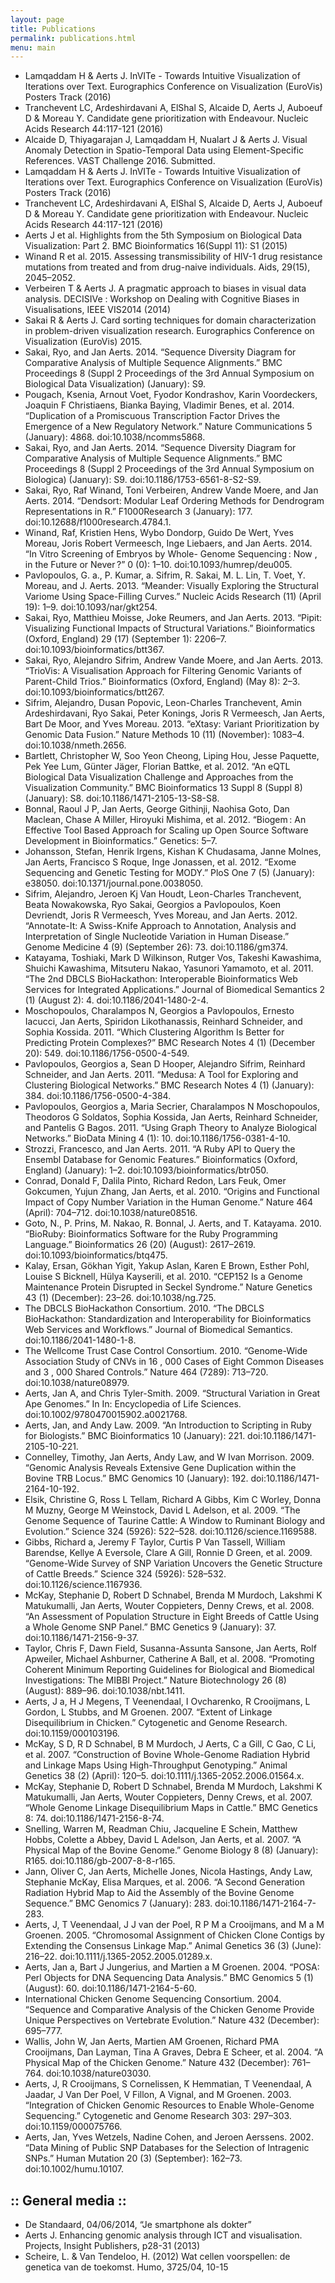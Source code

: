 ```yaml
---
layout: page
title: Publications
permalink: publications.html
menu: main
---
```

* Lamqaddam H & Aerts J. InVITe - Towards Intuitive Visualization of Iterations over Text. Eurographics Conference on Visualization (EuroVis) Posters Track (2016)
* Tranchevent LC, Ardeshirdavani A, ElShal S, Alcaide D, Aerts J, Auboeuf D & Moreau Y. Candidate gene prioritization with Endeavour. Nucleic Acids Research 44:117-121 (2016)
* Alcaide D, Thiyagarajan J, Lamqaddam H, Nualart J & Aerts J. Visual Anomaly Detection in Spatio-Temporal Data using Element-Specific References. VAST Challenge 2016. Submitted.
* Lamqaddam H & Aerts J. InVITe - Towards Intuitive Visualization of Iterations over Text. Eurographics Conference on Visualization (EuroVis) Posters Track (2016)
* Tranchevent LC, Ardeshirdavani A, ElShal S, Alcaide D, Aerts J, Auboeuf D & Moreau Y. Candidate gene prioritization with Endeavour. Nucleic Acids Research 44:117-121 (2016)
* Aerts J et al. Highlights from the 5th Symposium on Biological Data Visualization: Part 2. BMC Bioinformatics 16(Suppl 11): S1 (2015)
* Winand R et al. 2015. Assessing transmissibility of HIV-1 drug resistance mutations from treated and from drug-naive individuals. Aids, 29(15), 2045–2052.
* Verbeiren T & Aerts J. A pragmatic approach to biases in visual data analysis. DECISIVe : Workshop on Dealing with Cognitive Biases in Visualisations, IEEE VIS2014 (2014)
* Sakai R & Aerts J. Card sorting techniques for domain characterization in problem-driven visualization research. Eurographics Conference on Visualization (EuroVis) 2015.
* Sakai, Ryo, and Jan Aerts. 2014. “Sequence Diversity Diagram for Comparative Analysis of Multiple Sequence Alignments.” BMC Proceedings 8 (Suppl 2 Proceedings of the 3rd Annual Symposium on Biological Data Visualization) (January): S9.
* Pougach, Ksenia, Arnout Voet, Fyodor Kondrashov, Karin Voordeckers, Joaquin F Christiaens, Bianka Baying, Vladimir Benes, et al. 2014. “Duplication of a Promiscuous Transcription Factor Drives the Emergence of a New Regulatory Network.” Nature Communications 5 (January): 4868. doi:10.1038/ncomms5868.
* Sakai, Ryo, and Jan Aerts. 2014. “Sequence Diversity Diagram for Comparative Analysis of Multiple Sequence Alignments.” BMC Proceedings 8 (Suppl 2 Proceedings of the 3rd Annual Symposium on Biologica) (January): S9. doi:10.1186/1753-6561-8-S2-S9.
* Sakai, Ryo, Raf Winand, Toni Verbeiren, Andrew Vande Moere, and Jan Aerts. 2014. “Dendsort: Modular Leaf Ordering Methods for Dendrogram Representations in R.” F1000Research 3 (January): 177. doi:10.12688/f1000research.4784.1.
* Winand, Raf, Kristien Hens, Wybo Dondorp, Guido De Wert, Yves Moreau, Joris Robert Vermeesch, Inge Liebaers, and Jan Aerts. 2014. “In Vitro Screening of Embryos by Whole- Genome Sequencing : Now , in the Future or Never ?” 0 (0): 1–10. doi:10.1093/humrep/deu005.
* Pavlopoulos, G. a., P. Kumar, a. Sifrim, R. Sakai, M. L. Lin, T. Voet, Y. Moreau, and J. Aerts. 2013. “Meander: Visually Exploring the Structural Variome Using Space-Filling Curves.” Nucleic Acids Research (11) (April 19): 1–9. doi:10.1093/nar/gkt254.
* Sakai, Ryo, Matthieu Moisse, Joke Reumers, and Jan Aerts. 2013. “Pipit: Visualizing Functional Impacts of Structural Variations.” Bioinformatics (Oxford, England) 29 (17) (September 1): 2206–7. doi:10.1093/bioinformatics/btt367.
* Sakai, Ryo, Alejandro Sifrim, Andrew Vande Moere, and Jan Aerts. 2013. “TrioVis: A Visualisation Approach for Filtering Genomic Variants of Parent-Child Trios.” Bioinformatics (Oxford, England) (May 8): 2–3. doi:10.1093/bioinformatics/btt267.
* Sifrim, Alejandro, Dusan Popovic, Leon-Charles Tranchevent, Amin Ardeshirdavani, Ryo Sakai, Peter Konings, Joris R Vermeesch, Jan Aerts, Bart De Moor, and Yves Moreau. 2013. “eXtasy: Variant Prioritization by Genomic Data Fusion.” Nature Methods 10 (11) (November): 1083–4. doi:10.1038/nmeth.2656.
* Bartlett, Christopher W, Soo Yeon Cheong, Liping Hou, Jesse Paquette, Pek Yee Lum, Günter Jäger, Florian Battke, et al. 2012. “An eQTL Biological Data Visualization Challenge and Approaches from the Visualization Community.” BMC Bioinformatics 13 Suppl 8 (Suppl 8) (January): S8. doi:10.1186/1471-2105-13-S8-S8.
* Bonnal, Raoul J P, Jan Aerts, George Githinji, Naohisa Goto, Dan Maclean, Chase A Miller, Hiroyuki Mishima, et al. 2012. “Biogem : An Effective Tool Based Approach for Scaling up Open Source Software Development in Bioinformatics.” Genetics: 5–7.
* Johansson, Stefan, Henrik Irgens, Kishan K Chudasama, Janne Molnes, Jan Aerts, Francisco S Roque, Inge Jonassen, et al. 2012. “Exome Sequencing and Genetic Testing for MODY.” PloS One 7 (5) (January): e38050. doi:10.1371/journal.pone.0038050.
* Sifrim, Alejandro, Jeroen Kj Van Houdt, Leon-Charles Tranchevent, Beata Nowakowska, Ryo Sakai, Georgios a Pavlopoulos, Koen Devriendt, Joris R Vermeesch, Yves Moreau, and Jan Aerts. 2012. “Annotate-It: A Swiss-Knife Approach to Annotation, Analysis and Interpretation of Single Nucleotide Variation in Human Disease.” Genome Medicine 4 (9) (September 26): 73. doi:10.1186/gm374.
* Katayama, Toshiaki, Mark D Wilkinson, Rutger Vos, Takeshi Kawashima, Shuichi Kawashima, Mitsuteru Nakao, Yasunori Yamamoto, et al. 2011. “The 2nd DBCLS BioHackathon: Interoperable Bioinformatics Web Services for Integrated Applications.” Journal of Biomedical Semantics 2 (1) (August 2): 4. doi:10.1186/2041-1480-2-4.
* Moschopoulos, Charalampos N, Georgios a Pavlopoulos, Ernesto Iacucci, Jan Aerts, Spiridon Likothanassis, Reinhard Schneider, and Sophia Kossida. 2011. “Which Clustering Algorithm Is Better for Predicting Protein Complexes?” BMC Research Notes 4 (1) (December 20): 549. doi:10.1186/1756-0500-4-549.
* Pavlopoulos, Georgios a, Sean D Hooper, Alejandro Sifrim, Reinhard Schneider, and Jan Aerts. 2011. “Medusa: A Tool for Exploring and Clustering Biological Networks.” BMC Research Notes 4 (1) (January): 384. doi:10.1186/1756-0500-4-384.
* Pavlopoulos, Georgios a, Maria Secrier, Charalampos N Moschopoulos, Theodoros G Soldatos, Sophia Kossida, Jan Aerts, Reinhard Schneider, and Pantelis G Bagos. 2011. “Using Graph Theory to Analyze Biological Networks.” BioData Mining 4 (1): 10. doi:10.1186/1756-0381-4-10.
* Strozzi, Francesco, and Jan Aerts. 2011. “A Ruby API to Query the Ensembl Database for Genomic Features.” Bioinformatics (Oxford, England) (January): 1–2. doi:10.1093/bioinformatics/btr050.
* Conrad, Donald F, Dalila Pinto, Richard Redon, Lars Feuk, Omer Gokcumen, Yujun Zhang, Jan Aerts, et al. 2010. “Origins and Functional Impact of Copy Number Variation in the Human Genome.” Nature 464 (April): 704–712. doi:10.1038/nature08516.
* Goto, N., P. Prins, M. Nakao, R. Bonnal, J. Aerts, and T. Katayama. 2010. “BioRuby: Bioinformatics Software for the Ruby Programming Language.” Bioinformatics 26 (20) (August): 2617–2619. doi:10.1093/bioinformatics/btq475.
* Kalay, Ersan, Gökhan Yigit, Yakup Aslan, Karen E Brown, Esther Pohl, Louise S Bicknell, Hülya Kayserili, et al. 2010. “CEP152 Is a Genome Maintenance Protein Disrupted in Seckel Syndrome.” Nature Genetics 43 (1) (December): 23–26. doi:10.1038/ng.725.
* The DBCLS BioHackathon Consortium. 2010. “The DBCLS BioHackathon: Standardization and Interoperability for Bioinformatics Web Services and Workflows.” Journal of Biomedical Semantics. doi:10.1186/2041-1480-1-8.
* The Wellcome Trust Case Control Consortium. 2010. “Genome-Wide Association Study of CNVs in 16 , 000 Cases of Eight Common Diseases and 3 , 000 Shared Controls.” Nature 464 (7289): 713–720. doi:10.1038/nature08979.
* Aerts, Jan A, and Chris Tyler-Smith. 2009. “Structural Variation in Great Ape Genomes.” In In: Encyclopedia of Life Sciences. doi:10.1002/9780470015902.a0021768.
* Aerts, Jan, and Andy Law. 2009. “An Introduction to Scripting in Ruby for Biologists.” BMC Bioinformatics 10 (January): 221. doi:10.1186/1471-2105-10-221.
* Connelley, Timothy, Jan Aerts, Andy Law, and W Ivan Morrison. 2009. “Genomic Analysis Reveals Extensive Gene Duplication within the Bovine TRB Locus.” BMC Genomics 10 (January): 192. doi:10.1186/1471-2164-10-192.
* Elsik, Christine G, Ross L Tellam, Richard A Gibbs, Kim C Worley, Donna M Muzny, George M Weinstock, David L Adelson, et al. 2009. “The Genome Sequence of Taurine Cattle: A Window to Ruminant Biology and Evolution.” Science 324 (5926): 522–528. doi:10.1126/science.1169588.
* Gibbs, Richard a, Jeremy F Taylor, Curtis P Van Tassell, William Barendse, Kellye A Eversole, Clare A Gill, Ronnie D Green, et al. 2009. “Genome-Wide Survey of SNP Variation Uncovers the Genetic Structure of Cattle Breeds.” Science 324 (5926): 528–532. doi:10.1126/science.1167936.
* McKay, Stephanie D, Robert D Schnabel, Brenda M Murdoch, Lakshmi K Matukumalli, Jan Aerts, Wouter Coppieters, Denny Crews, et al. 2008. “An Assessment of Population Structure in Eight Breeds of Cattle Using a Whole Genome SNP Panel.” BMC Genetics 9 (January): 37. doi:10.1186/1471-2156-9-37.
* Taylor, Chris F, Dawn Field, Susanna-Assunta Sansone, Jan Aerts, Rolf Apweiler, Michael Ashburner, Catherine A Ball, et al. 2008. “Promoting Coherent Minimum Reporting Guidelines for Biological and Biomedical Investigations: The MIBBI Project.” Nature Biotechnology 26 (8) (August): 889–96. doi:10.1038/nbt.1411.
* Aerts, J a, H J Megens, T Veenendaal, I Ovcharenko, R Crooijmans, L Gordon, L Stubbs, and M Groenen. 2007. “Extent of Linkage Disequilibrium in Chicken.” Cytogenetic and Genome Research. doi:10.1159/000103196.
* McKay, S D, R D Schnabel, B M Murdoch, J Aerts, C a Gill, C Gao, C Li, et al. 2007. “Construction of Bovine Whole-Genome Radiation Hybrid and Linkage Maps Using High-Throughput Genotyping.” Animal Genetics 38 (2) (April): 120–5. doi:10.1111/j.1365-2052.2006.01564.x.
* McKay, Stephanie D, Robert D Schnabel, Brenda M Murdoch, Lakshmi K Matukumalli, Jan Aerts, Wouter Coppieters, Denny Crews, et al. 2007. “Whole Genome Linkage Disequilibrium Maps in Cattle.” BMC Genetics 8: 74. doi:10.1186/1471-2156-8-74.
* Snelling, Warren M, Readman Chiu, Jacqueline E Schein, Matthew Hobbs, Colette a Abbey, David L Adelson, Jan Aerts, et al. 2007. “A Physical Map of the Bovine Genome.” Genome Biology 8 (8) (January): R165. doi:10.1186/gb-2007-8-8-r165.
* Jann, Oliver C, Jan Aerts, Michelle Jones, Nicola Hastings, Andy Law, Stephanie McKay, Elisa Marques, et al. 2006. “A Second Generation Radiation Hybrid Map to Aid the Assembly of the Bovine Genome Sequence.” BMC Genomics 7 (January): 283. doi:10.1186/1471-2164-7-283.
* Aerts, J, T Veenendaal, J J van der Poel, R P M a Crooijmans, and M a M Groenen. 2005. “Chromosomal Assignment of Chicken Clone Contigs by Extending the Consensus Linkage Map.” Animal Genetics 36 (3) (June): 216–22. doi:10.1111/j.1365-2052.2005.01289.x.
* Aerts, Jan a, Bart J Jungerius, and Martien a M Groenen. 2004. “POSA: Perl Objects for DNA Sequencing Data Analysis.” BMC Genomics 5 (1) (August): 60. doi:10.1186/1471-2164-5-60.
* International Chicken Genome Sequencing Consortium. 2004. “Sequence and Comparative Analysis of the Chicken Genome Provide Unique Perspectives on Vertebrate Evolution.” Nature 432 (December): 695–777.
* Wallis, John W, Jan Aerts, Martien AM Groenen, Richard PMA Crooijmans, Dan Layman, Tina A Graves, Debra E Scheer, et al. 2004. “A Physical Map of the Chicken Genome.” Nature 432 (December): 761–764. doi:10.1038/nature03030.
* Aerts, J, R Crooijmans, S Cornelissen, K Hemmatian, T Veenendaal, A Jaadar, J Van Der Poel, V Fillon, A Vignal, and M Groenen. 2003. “Integration of Chicken Genomic Resources to Enable Whole-Genome Sequencing.” Cytogenetic and Genome Research 303: 297–303. doi:10.1159/000075766.
* Aerts, Jan, Yves Wetzels, Nadine Cohen, and Jeroen Aerssens. 2002. “Data Mining of Public SNP Databases for the Selection of Intragenic SNPs.” Human Mutation 20 (3) (September): 162–73. doi:10.1002/humu.10107.

## :: General media ::

* De Standaard, 04/06/2014, “Je smartphone als dokter”
* Aerts J. Enhancing genomic analysis through ICT and visualisation. Projects, Insight Publishers, p28-31 (2013)
* Scheire, L. & Van Tendeloo, H. (2012) Wat cellen voorspellen: de genetica van de toekomst. Humo, 3725/04, 10-15
